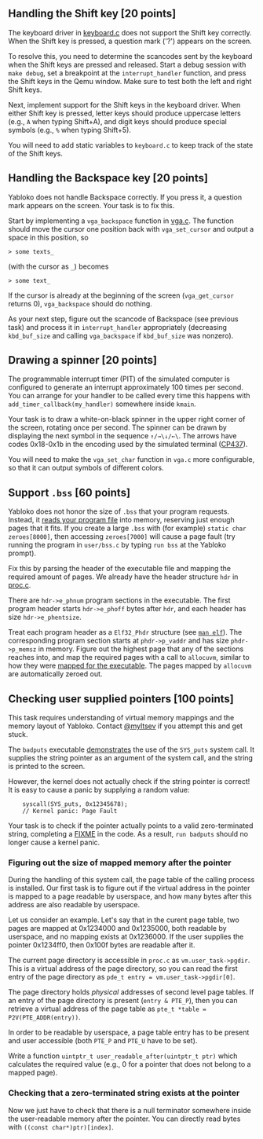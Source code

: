 ## Handling the Shift key [20 points]

The keyboard driver in
[keyboard.c](https://gitlab.myltsev.ru/caos/hw/yabloko/-/blob/main/drivers/keyboard.c)
does not support the Shift key correctly. When the Shift key is pressed, a
question mark ('?') appears on the screen.

To resolve this, you need to determine the scancodes sent by the keyboard when
the Shift keys are pressed and released. Start a debug session with `make
debug`, set a breakpoint at the `interrupt_handler` function, and press the
Shift keys in the Qemu window. Make sure to test both the left and right Shift
keys.

Next, implement support for the Shift keys in the keyboard driver. When either
Shift key is pressed, letter keys should produce uppercase letters (e.g., `A`
when typing Shift+A), and digit keys should produce special symbols (e.g., `%`
when typing Shift+5).

You will need to add static variables to `keyboard.c` to keep track of the state
of the Shift keys.

## Handling the Backspace key [20 points]

Yabloko does not handle Backspace correctly. If you press it, a question mark
appears on the screen. Your task is to fix this.

Start by implementing a `vga_backspace` function in
[vga.c](https://gitlab.myltsev.ru/caos/hw/yabloko/-/blob/main/drivers/vga.c).
The function should move the cursor one position back with `vga_set_cursor`
and output a space in this position, so
```
> some texts_
```
(with the cursor as `_`) becomes
```
> some text_
```

If the cursor is already at the beginning of the screen (`vga_get_cursor`
returns 0), `vga_backspace` should do nothing.

As your next step, figure out the scancode of Backspace (see previous task) and
process it in `interrupt_handler` appropriately (decreasing `kbd_buf_size` and
calling `vga_backspace` if `kbd_buf_size` was nonzero).

## Drawing a spinner [20 points]
The programmable interrupt timer (PIT) of the simulated computer
is configured to generate an interrupt approximately 100 times per second.
You can arrange for your handler to be called every time this happens
with `add_timer_callback(my_handler)` somewhere inside `kmain`.

Your task is to draw a white-on-black spinner in the upper right corner of the screen,
rotating once per second. The spinner can be drawn by displaying the next symbol
in the sequence `↑/→\↓/←\`. The arrows have codes 0x18-0x1b in the encoding
used by the simulated terminal ([CP437](https://en.wikipedia.org/wiki/Code_page_437)).

You will need to make the `vga_set_char` function
in `vga.c` more configurable, so that it can output symbols of different colors.

## Support `.bss` [60 points]
Yabloko does not honor the size of `.bss` that your program requests.
Instead, it [reads your program file](https://gitlab.myltsev.ru/caos/hw/yabloko/-/blob/main/proc.c#L53)
into memory, reserving just enough pages that it fits. If you create a large
`.bss` with (for example) `static char zeroes[8000]`, then accessing `zeroes[7000]` will
cause a page fault (try running the program in `user/bss.c` by typing `run bss` at
the Yabloko prompt).

Fix this by parsing the header of the executable file and mapping the required amount
of pages. We already have the header structure `hdr` in [proc.c](https://gitlab.myltsev.ru/caos/hw/yabloko/-/blob/main/proc.c#L58).

There are `hdr->e_phnum` program sections in the executable. The first program header
starts `hdr->e_phoff` bytes after `hdr`, and each header has size `hdr->e_phentsize`.

Treat each program header as a `Elf32_Phdr` structure (see [`man elf`](https://man7.org/linux/man-pages/man5/elf.5.html)).
The corresponding program section starts at `phdr->p_vaddr` and has size
`phdr->p_memsz` in memory. Figure out the highest page that any of the sections
reaches into, and map the required pages with a call to `allocuvm`,
similar to how they were [mapped for the executable](https://gitlab.myltsev.ru/caos/hw/yabloko/-/blob/main/proc.c#L49).
The pages mapped by `allocuvm` are automatically zeroed out.

## Checking user supplied pointers [100 points]

This task requires understanding of virtual memory mappings and the memory
layout of Yabloko. Contact [@myltsev](https://t.me/myltsev) if you attempt
this and get stuck.

The `badputs` executable [demonstrates](https://gitlab.myltsev.ru/caos/hw/yabloko/-/blob/main/user/badputs.c#L14)
the use of the `SYS_puts` system call. It supplies the string pointer as an argument
of the system call, and the string is printed to the screen.

However, the kernel does not actually check if the string pointer is correct!
It is easy to cause a panic by supplying a random value:
```
    syscall(SYS_puts, 0x12345678);
    // Kernel panic: Page Fault
```

Your task is to check if the pointer actually points to a valid zero-terminated string,
completing a [FIXME](https://gitlab.myltsev.ru/caos/hw/yabloko/-/blob/main/cpu/idt.c#L124)
in the code. As a result, `run badputs` should no longer cause a kernel panic.

### Figuring out the size of mapped memory after the pointer
During the handling of this system call, the page table of the calling process
is installed. Our first task is to figure out if the virtual address in the pointer
is mapped to a page readable by userspace, and how many bytes after this address
are also readable by userspace.

Let us consider an example. Let's say that in the curent page table, two pages
are mapped at 0x1234000 and 0x1235000, both readable by userspace, and no
mapping exists at 0x1236000. If the user supplies the pointer 0x1234ff0, then
0x100f bytes are readable after it.

The current page directory is accessible in `proc.c` as `vm.user_task->pgdir`.
This is a virtual address of the page directory, so you can read the first entry
of the page directory as `pde_t entry = vm.user_task->pgdir[0]`.

The page directory holds *physical* addresses of second level page tables.
If an entry of the page directory is present (`entry & PTE_P`), then
you can retrieve a virtual address of the page table as
`pte_t *table = P2V(PTE_ADDR(entry))`.

In order to be readable by userspace, a page table entry has to be present
and user accessible (both `PTE_P` and `PTE_U` have to be set).

Write a function `uintptr_t user_readable_after(uintptr_t ptr)` which
calculates the required value (e.g., 0 for a pointer that does not belong
to a mapped page).

### Checking that a zero-terminated string exists at the pointer
Now we just have to check that there is a null terminator
somewhere inside the user-readable memory after the pointer.
You can directly read bytes with `((const char*)ptr)[index]`.
